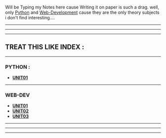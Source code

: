Will be Typing my Notes here cause Writing it on paper is such a drag. 
well, only [Python](Python-01%20(Python%20Overview).md)  and [Web-Development](WebD-01) cause they are the only theory subjects i don't find interesting.... 

----
----
----
## TREAT THIS LIKE INDEX : 
----
### PYTHON : 
+ **[UNIT01](Python-01%20(Python%20Overview).md)**
----
### WEB-DEV
+ **[UNIT01](WebD-01)**
+ **[UNIT02](WebD-02)**
+ **[UNIT03](WebD-03)**
----
----
----